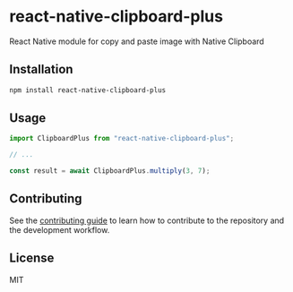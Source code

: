 # react-native-clipboard-plus

React Native module for copy and paste image with Native Clipboard

## Installation

```sh
npm install react-native-clipboard-plus
```

## Usage

```js
import ClipboardPlus from "react-native-clipboard-plus";

// ...

const result = await ClipboardPlus.multiply(3, 7);
```

## Contributing

See the [contributing guide](CONTRIBUTING.md) to learn how to contribute to the repository and the development workflow.

## License

MIT
